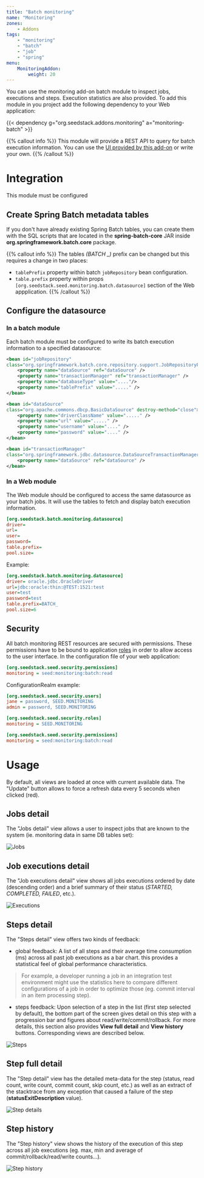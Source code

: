 ```yaml
---
title: "Batch monitoring"
name: "Monitoring"
zones:
    - Addons
tags:
    - "monitoring"
    - "batch"
    - "job"
    - "spring"
menu:
    MonitoringAddon:
        weight: 20
---
```


You can use the monitoring add-on batch module to inspect jobs, executions and steps. Execution statistics are also
provided. To add this module in you project add the following dependency to your Web application:

{{< dependency g="org.seedstack.addons.monitoring" a="monitoring-batch" >}}

{{% callout info %}}
This module will provide a REST API to query for batch execution information. You can use the [UI provided by this add-on](..)
or write your own.
{{% /callout %}}

# Integration

This module must be configured

## Create Spring Batch metadata tables

If you don't have already existing Spring Batch tables, you can create them with the SQL scripts that are located in
the **spring-batch-core** JAR inside **org.springframework.batch.core** package.

{{% callout info %}}
The tables *(BATCH _)* prefix can be changed but this requires a change in two places:

* `tablePrefix` property within batch `jobRepository` bean configuration.
* `table.prefix` property within props `[org.seedstack.seed.monitoring.batch.datasource]` section of the Web appplication.
{{% /callout %}}

## Configure the datasource

### In a batch module

Each batch module must be configured to write its batch execution information to a specified datasource:

```xml
<bean id="jobRepository"
class="org.springframework.batch.core.repository.support.JobRepositoryFactoryBean">
    <property name="dataSource" ref="dataSource" />
    <property name="transactionManager" ref="transactionManager" />
    <property name="databaseType" value="...."/>
    <property name="tablePrefix" value="....." />
</bean>

<bean id="dataSource"
class="org.apache.commons.dbcp.BasicDataSource" destroy-method="close">
    <property name="driverClassName" value="....." />
    <property name="url" value="....." />
    <property name="username" value="...." />
    <property name="password" value="...." />
</bean>

<bean id="transactionManager"
class="org.springframework.jdbc.datasource.DataSourceTransactionManager">
    <property name="dataSource" ref="dataSource" />
</bean>
```

### In a Web module

The Web module should be configured to access the same datasource as your batch jobs. It will use the tables to fetch
and display batch execution information.

```ini
[org.seedstack.batch.monitoring.datasource]
driver=
url=
user=
password=
table.prefix=
pool.size=
```

Example:

```ini
[org.seedstack.batch.monitoring.datasource]
driver= oracle.jdbc.OracleDriver
url=jdbc:oracle:thin:@TEST:1521:test
user=test
password=test
table.prefix=BATCH_
pool.size=6
```

## Security

All batch monitoring REST resources are secured with permissions. These permissions have to be bound
to application [roles](/docs/seed/manual/security) in order to allow access to the user interface. In the configuration
file of your web application:

```ini
[org.seedstack.seed.security.permissions]
monitoring = seed:monitoring:batch:read
```

ConfigurationRealm example:

```ini
[org.seedstack.seed.security.users]
jane = password, SEED.MONITORING
admin = password, SEED.MONITORING

[org.seedstack.seed.security.roles]
monitoring = SEED.MONITORING

[org.seedstack.seed.security.permissions]
monitoring = seed:monitoring:batch:read
```

# Usage

By default, all views are loaded at once with current available data. The "Update" button allows
to force a refresh data every 5 seconds when clicked (red).

## Jobs detail

The "Jobs detail" view allows a user to inspect jobs that are known to the system (ie. monitoring
data in same DB tables set):

![Jobs](img/jobsDetails.png)

## Job executions detail

The "Job executions detail" view shows all jobs executions ordered by date (descending order)
and a brief summary of their status (*STARTED, COMPLETED, FAILED*, etc.).

![Executions](img/jobExecutions.png)

## Steps detail

The "Steps detail" view offers two kinds of feedback:

* global feedback: A list of all steps and their average time consumption (ms) across all past
job executions as a bar chart. this provides a statistical feel of global performance characteristics.

> For example, a developer running a job in an integration test environment might use the statistics
here to compare different configurations of a job in order to optimize those (eg. commit interval in
an item processing step).

* steps feedback: Upon selection of a step in the list (first step selected by default), the bottom
part of the screen gives detail on this step with a progression bar and figures about read/write/commit/rollback.
For more details, this section also provides **View full detail** and **View history** buttons.
Corresponding views are described below.

![Steps](img/stepsDetails.png)

## Step full detail

 The "Step detail" view has the detailed meta-data for the step (status, read count, write count,
 commit count, skip count, etc.) as well as an extract of the stacktrace from any exception that
 caused a failure of the step (**statusExitDescription** value).

![Step details](img/stepDetails.png)

## Step history

The "Step history" view shows the history of the execution of this step across all job executions
(eg. max, min and average of commit/rollback/read/write counts...).

![Step history](img/history.png)
